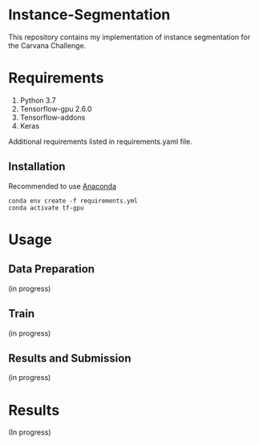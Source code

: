 # Instance-Segmentation

This repository contains my implementation of instance segmentation for the Carvana Challenge. 

# Requirements
1. Python 3.7
2. Tensorflow-gpu 2.6.0
3. Tensorflow-addons
4. Keras

Additional requirements listed in requirements.yaml file.

## Installation

Recommended to use [Anaconda](https://www.anaconda.com/)

```
conda env create -f requirements.yml
conda activate tf-gpu
```

# Usage
## Data Preparation
(in progress)

## Train
(in progress)

## Results and Submission
(in progress)

# Results
(In progress)
